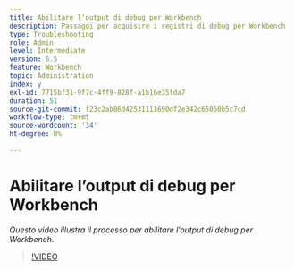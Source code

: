 ```yaml
---
title: Abilitare l’output di debug per Workbench
description: Passaggi per acquisire i registri di debug per Workbench
type: Troubleshooting
role: Admin
level: Intermediate
version: 6.5
feature: Workbench
topic: Administration
index: y
exl-id: 7715bf31-9f7c-4ff9-828f-a1b16e35fda7
duration: 51
source-git-commit: f23c2ab86d42531113690df2e342c65060b5c7cd
workflow-type: tm+mt
source-wordcount: '34'
ht-degree: 0%

---
```


# Abilitare l’output di debug per Workbench

*Questo video illustra il processo per abilitare l’output di debug per Workbench.*

>[!VIDEO](https://video.tv.adobe.com/v/335497?quality=12&learn=on)
